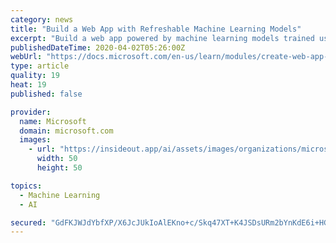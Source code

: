 ```yaml
---
category: news
title: "Build a Web App with Refreshable Machine Learning Models"
excerpt: "Build a web app powered by machine learning models trained using Custom Vision AI service, and learn how to refresh them with GitHub Actions."
publishedDateTime: 2020-04-02T05:26:00Z
webUrl: "https://docs.microsoft.com/en-us/learn/modules/create-web-app-with-refreshable-models/"
type: article
quality: 19
heat: 19
published: false

provider:
  name: Microsoft
  domain: microsoft.com
  images:
    - url: "https://insideout.app/ai/assets/images/organizations/microsoft.com-50x50.jpg"
      width: 50
      height: 50

topics:
  - Machine Learning
  - AI

secured: "GdFKJWJdYbfXP/X6JcJUkIoAlEKno+c/Skq47XT+K4JSDsURm2bYnKdE6i+HGl+bGm+Tb7qKD+Robcj1nX5awmWKz1B2tVN8xaOnJnCpeJv1HJRVs+4a2ep6wRW43tmWAVSWbidjBuU74Ur0DCixTU45F+dM670csNVFxELilW2REl2Po6kKpb8wax53rki9I8qI8PtJbuV/Boe4IVxxVzH/9QLAHwyi3sUC0EBxgzA8KIwQWKqQj+LtTcjgYtxGlcpI6Qu91Ji0ChYIQqmKZ1eOS7pidD+wec5QYoYOOXozxIItIRX2ku7MVRlsiS8qofxcB4MQd86nYHxiF7Lk9ciHZfZMfiRRfKg5gUw1rkiqv1CTmYrAKMDDLsFDZLH1+9m5s1NA3AMyGYc+EojjxY0R3vApgmwfoumGusoOET1jYrt3oc48mwpGgjk/3V7QbfFGLRD1JBFN2sYmdVwuTqDpBIMzaYJoEWuNLt0grOY=;6knLB56LdBwrgaDxBzf1Mg=="
---
```


